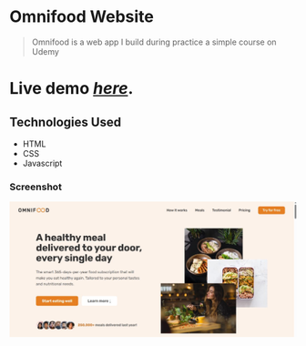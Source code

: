 # Omnifood Website

> Omnifood is a web app I build during practice a simple course on Udemy

# Live demo [_here_](https://omnifood-ahmed-adel.netlify.app/).

## Technologies Used

- HTML
- CSS
- Javascript

### Screenshot

![](./img/Screenshot.jpg)

